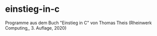 # einstieg-in-c
Programme aus dem Buch "Einstieg in C" von Thomas Theis (Rheinwerk Computing,, 3. Auflage, 2020)
